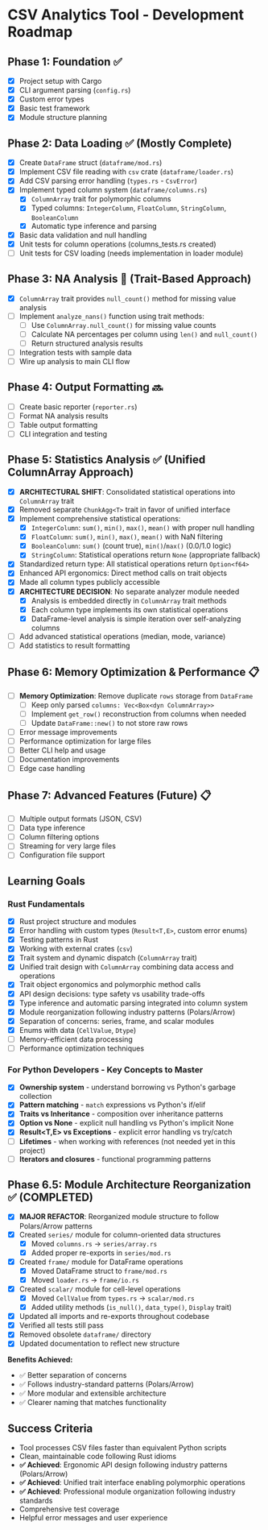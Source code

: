 # CSV Analytics Tool - Development Roadmap

## Phase 1: Foundation ✅
- [x] Project setup with Cargo
- [x] CLI argument parsing (`config.rs`)
- [x] Custom error types
- [x] Basic test framework
- [x] Module structure planning

## Phase 2: Data Loading ✅ (Mostly Complete)
- [x] Create `DataFrame` struct (`dataframe/mod.rs`) 
- [x] Implement CSV file reading with `csv` crate (`dataframe/loader.rs`)
- [x] Add CSV parsing error handling (`types.rs` - `CsvError`)
- [x] Implement typed column system (`dataframe/columns.rs`)
  - [x] `ColumnArray` trait for polymorphic columns
  - [x] Typed columns: `IntegerColumn`, `FloatColumn`, `StringColumn`, `BooleanColumn`
  - [x] Automatic type inference and parsing
- [x] Basic data validation and null handling
- [x] Unit tests for column operations (columns_tests.rs created)
- [ ] Unit tests for CSV loading (needs implementation in loader module)

## Phase 3: NA Analysis 🔄 (Trait-Based Approach)
- [x] `ColumnArray` trait provides `null_count()` method for missing value analysis
- [ ] Implement `analyze_nans()` function using trait methods:
  - [ ] Use `ColumnArray.null_count()` for missing value counts
  - [ ] Calculate NA percentages per column using `len()` and `null_count()`
  - [ ] Return structured analysis results
- [ ] Integration tests with sample data
- [ ] Wire up analysis to main CLI flow

## Phase 4: Output Formatting 🔜
- [ ] Create basic reporter (`reporter.rs`)
- [ ] Format NA analysis results
- [ ] Table output formatting
- [ ] CLI integration and testing

## Phase 5: Statistics Analysis ✅ (Unified ColumnArray Approach)
- [x] **ARCHITECTURAL SHIFT**: Consolidated statistical operations into `ColumnArray` trait
- [x] Removed separate `ChunkAgg<T>` trait in favor of unified interface
- [x] Implement comprehensive statistical operations:
  - [x] `IntegerColumn`: `sum()`, `min()`, `max()`, `mean()` with proper null handling
  - [x] `FloatColumn`: `sum()`, `min()`, `max()`, `mean()` with NaN filtering
  - [x] `BooleanColumn`: `sum()` (count true), `min()`/`max()` (0.0/1.0 logic)
  - [x] `StringColumn`: Statistical operations return `None` (appropriate fallback)
- [x] Standardized return type: All statistical operations return `Option<f64>`
- [x] Enhanced API ergonomics: Direct method calls on trait objects
- [x] Made all column types publicly accessible
- [x] **ARCHITECTURE DECISION**: No separate analyzer module needed
  - [x] Analysis is embedded directly in `ColumnArray` trait methods
  - [x] Each column type implements its own statistical operations
  - [x] DataFrame-level analysis is simple iteration over self-analyzing columns
- [ ] Add advanced statistical operations (median, mode, variance)
- [ ] Add statistics to result formatting

## Phase 6: Memory Optimization & Performance 📋
- [ ] **Memory Optimization**: Remove duplicate `rows` storage from `DataFrame`
  - [ ] Keep only parsed `columns: Vec<Box<dyn ColumnArray>>`
  - [ ] Implement `get_row()` reconstruction from columns when needed
  - [ ] Update `DataFrame::new()` to not store raw rows
- [ ] Error message improvements
- [ ] Performance optimization for large files
- [ ] Better CLI help and usage
- [ ] Documentation improvements
- [ ] Edge case handling

## Phase 7: Advanced Features (Future) 📋
- [ ] Multiple output formats (JSON, CSV)
- [ ] Data type inference
- [ ] Column filtering options
- [ ] Streaming for very large files
- [ ] Configuration file support

## Learning Goals

### Rust Fundamentals
- [x] Rust project structure and modules
- [x] Error handling with custom types (`Result<T,E>`, custom error enums)
- [x] Testing patterns in Rust
- [x] Working with external crates (`csv`)
- [x] Trait system and dynamic dispatch (`ColumnArray` trait)
- [x] Unified trait design with `ColumnArray` combining data access and operations
- [x] Trait object ergonomics and polymorphic method calls
- [x] API design decisions: type safety vs usability trade-offs
- [x] Type inference and automatic parsing integrated into column system
- [x] Module reorganization following industry patterns (Polars/Arrow)
- [x] Separation of concerns: series, frame, and scalar modules
- [x] Enums with data (`CellValue`, `Dtype`)
- [ ] Memory-efficient data processing
- [ ] Performance optimization techniques

### For Python Developers - Key Concepts to Master
- [x] **Ownership system** - understand borrowing vs Python's garbage collection
- [x] **Pattern matching** - `match` expressions vs Python's if/elif
- [x] **Traits vs Inheritance** - composition over inheritance patterns
- [x] **Option<T> vs None** - explicit null handling vs Python's implicit None
- [x] **Result<T,E> vs Exceptions** - explicit error handling vs try/catch
- [ ] **Lifetimes** - when working with references (not needed yet in this project)
- [ ] **Iterators and closures** - functional programming patterns

## Phase 6.5: Module Architecture Reorganization ✅ (COMPLETED)
- [x] **MAJOR REFACTOR**: Reorganized module structure to follow Polars/Arrow patterns
- [x] Created `series/` module for column-oriented data structures
  - [x] Moved `columns.rs` → `series/array.rs` 
  - [x] Added proper re-exports in `series/mod.rs`
- [x] Created `frame/` module for DataFrame operations
  - [x] Moved DataFrame struct to `frame/mod.rs`
  - [x] Moved `loader.rs` → `frame/io.rs`
- [x] Created `scalar/` module for cell-level operations  
  - [x] Moved `CellValue` from `types.rs` → `scalar/mod.rs`
  - [x] Added utility methods (`is_null()`, `data_type()`, `Display` trait)
- [x] Updated all imports and re-exports throughout codebase
- [x] Verified all tests still pass
- [x] Removed obsolete `dataframe/` directory
- [x] Updated documentation to reflect new structure

**Benefits Achieved:**
- ✅ Better separation of concerns  
- ✅ Follows industry-standard patterns (Polars/Arrow)
- ✅ More modular and extensible architecture
- ✅ Clearer naming that matches functionality

## Success Criteria
- Tool processes CSV files faster than equivalent Python scripts
- Clean, maintainable code following Rust idioms
- **✅ Achieved**: Ergonomic API design following industry patterns (Polars/Arrow)
- **✅ Achieved**: Unified trait interface enabling polymorphic operations
- **✅ Achieved**: Professional module organization following industry standards
- Comprehensive test coverage
- Helpful error messages and user experience
